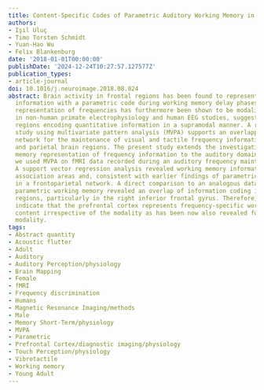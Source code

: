 ```yaml
---
title: Content-Specific Codes of Parametric Auditory Working Memory in Humans
authors:
- Işıl Uluç
- Timo Torsten Schmidt
- Yuan-Hao Wu
- Felix Blankenburg
date: '2018-01-01T00:00:00'
publishDate: '2024-12-24T10:27:57.127577Z'
publication_types:
- article-journal
doi: 10.1016/j.neuroimage.2018.08.024
abstract: Brain activity in frontal regions has been found to represent frequency
  information with a parametric code during working memory delay phases. The mental
  representation of frequencies has furthermore been shown to be modality independent
  in non-human primate electrophysiology and human EEG studies, suggesting frontal
  regions encoding quantitative information in a supramodal manner. A recent fMRI
  study using multivariate pattern analysis (MVPA) supports an overlapping multimodal
  network for the maintenance of visual and tactile frequency information over frontal
  and parietal brain regions. The present study extends the investigation of working
  memory representation of frequency information to the auditory domain. To this aim,
  we used MVPA on fMRI data recorded during an auditory frequency maintenance task.
  A support vector regression analysis revealed working memory information in auditory
  association areas and, consistent with earlier findings of parametric working memory,
  in a frontoparietal network. A direct comparison to an analogous dataset of vibrotactile
  parametric working memory revealed an overlap of information coding in prefrontal
  regions, particularly in the right inferior frontal gyrus. Therefore, our findings
  indicate that the prefrontal cortex represents frequency-specific working memory
  content irrespective of the modality as has been now also revealed for the auditory
  modality.
tags:
- Abstract quantity
- Acoustic flutter
- Adult
- Auditory
- Auditory Perception/physiology
- Brain Mapping
- Female
- fMRI
- Frequency discrimination
- Humans
- Magnetic Resonance Imaging/methods
- Male
- Memory Short-Term/physiology
- MVPA
- Parametric
- Prefrontal Cortex/diagnostic imaging/physiology
- Touch Perception/physiology
- Vibrotactile
- Working memory
- Young Adult
---
```

